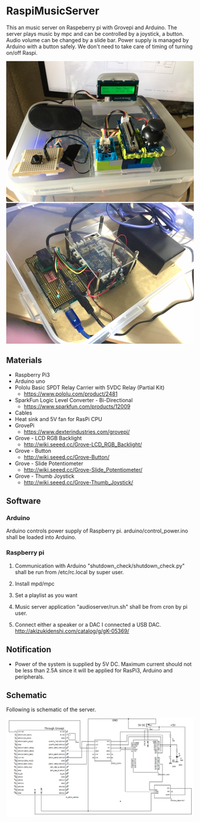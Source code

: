 # RaspiMusicServer

This an music server on Raspeberry pi with Grovepi and Arduino.
The server plays music by mpc and can be controlled by a joystick, a button. Audio volume can be changed by a slide bar.
Power supply is managed by Arduino with a button safely. We don't need to take care of timing of turning on/off Raspi.

![Schematic](https://github.com/kishima/RaspiMusicServer/blob/master/Picture_surface.jpg)
![Schematic](https://github.com/kishima/RaspiMusicServer/blob/master/Picture_in_Box.jpg)

## Materials

- Raspberry Pi3
- Arduino uno
- Pololu Basic SPDT Relay Carrier with 5VDC Relay (Partial Kit)
  - https://www.pololu.com/product/2481
- SparkFun Logic Level Converter - Bi-Directional
  - https://www.sparkfun.com/products/12009
- Cables
- Heat sink and 5V fan for RasPi CPU
- GrovePi
  - https://www.dexterindustries.com/grovepi/
- Grove - LCD RGB Backlight
  - http://wiki.seeed.cc/Grove-LCD_RGB_Backlight/
- Grove - Button
  - http://wiki.seeed.cc/Grove-Button/
- Grove - Slide Potentiometer
  - http://wiki.seeed.cc/Grove-Slide_Potentiometer/
- Grove - Thumb Joystick
  - http://wiki.seeed.cc/Grove-Thumb_Joystick/

## Software

### Arduino

Arduino controls power supply of Raspberry pi.
arduino/control_power.ino shall be loaded into Arduino.

### Raspberry pi

1. Communication with Arduino
"shutdown_check/shutdown_check.py" shall be run from /etc/rc.local by super user.

2. Install mpd/mpc

3. Set a playlist as you want

4. Music server application
"audioserver/run.sh" shall be from cron by pi user.

5. Connect either a speaker or a DAC
I connected a USB DAC.
http://akizukidenshi.com/catalog/g/gK-05369/

## Notification

- Power of the system is supplied by 5V DC. Maximum current should not be less than 2.5A since it will be applied for RasPi3, Arduino and peripherals.


## Schematic

Following is schematic of the server.

![Schematic](https://github.com/kishima/RaspiMusicServer/blob/master/schematic.PNG)

